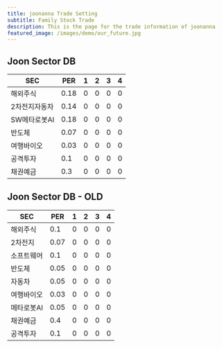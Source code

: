 ```yaml
---
title: joonanna Trade Setting
subtitle: Family Stock Trade
description: This is the page for the trade information of joonanna
featured_image: /images/demo/our_future.jpg
---
```

## Joon Sector DB

|SEC|PER|1|2|3|4|
|---|---|-|-|-|-|
|해외주식|0.18|0|0|0|0|
|2차전지자동차|0.14|0|0|0|0|
|SW메타로봇AI|0.18|0|0|0|0|
|반도체|0.07|0|0|0|0|
|여행바이오|0.03|0|0|0|0|
|공격투자|0.1|0|0|0|0|
|채권예금|0.3|0|0|0|0|


## Joon Sector DB - OLD
|SEC|PER|1|2|3|4|
|---|---|-|-|-|-|
|해외주식|0.1|0|0|0|0|
|2차전지|0.07|0|0|0|0|
|소프트웨어|0.1|0|0|0|0|
|반도체|0.05|0|0|0|0|
|자동차|0.05|0|0|0|0|
|여행바이오|0.03|0|0|0|0|
|메타로봇AI|0.05|0|0|0|0|
|채권예금|0.4|0|0|0|0|
|공격투자|0.1|0|0|0|0|
